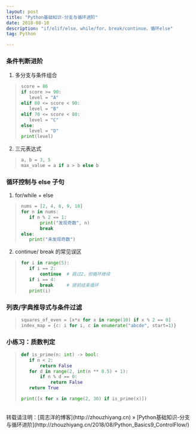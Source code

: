 ```yaml
---
layout: post
title: "Python基础知识-分支与循环进阶"
date: 2018-08-10 
description: "if/elif/else、while/for、break/continue、循环else"
tag: Python 

---
```


### 条件判断进阶

1. 多分支与条件组合

>```python
>score = 86
>if score >= 90:
>    level = "A"
>elif 80 <= score < 90:
>    level = "B"
>elif 70 <= score < 80:
>    level = "C"
>else:
>    level = "D"
>print(level)
>```
>

2. 三元表达式

>```python
>a, b = 3, 5
>max_value = a if a > b else b
>```

### 循环控制与 else 子句

1. for/while + else

>```python
>nums = [2, 4, 6, 9, 10]
>for n in nums:
>    if n % 2 == 1:
>        print("发现奇数", n)
>        break
>else:
>    print("未发现奇数")
>```
>

2. continue/ break 的常见误区

>```python
>for i in range(5):
>    if i == 2:
>        continue  # 跳过2，但循环继续
>    if i == 4:
>        break     # 提前结束循环
>    print(i)
>```

### 列表/字典推导式与条件过滤

>```python
>squares_of_even = [x*x for x in range(10) if x % 2 == 0]
>index_map = {c: i for i, c in enumerate("abcde", start=1)}
>```

### 小练习：质数判定

>```python
>def is_prime(n: int) -> bool:
>    if n < 2:
>        return False
>    for d in range(2, int(n ** 0.5) + 1):
>        if n % d == 0:
>            return False
>    return True
>
>print([x for x in range(2, 30) if is_prime(x)])
>```

<br>
转载请注明：[周志洋的博客](http://zhouzhiyang.cn) » [Python基础知识-分支与循环进阶](http://zhouzhiyang.cn/2018/08/Python_Basics9_ControlFlow/) 


